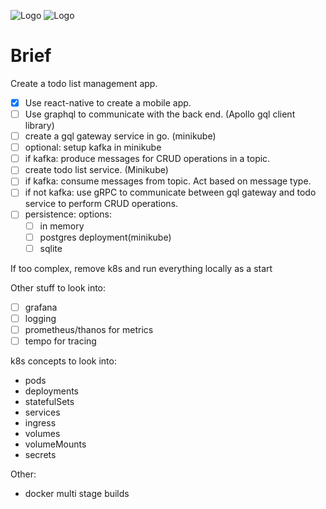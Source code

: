
![Logo](https://github.dev/4rknova/learning.full_stack/blob/9341369a3061636094ab4acc72bd4d27441a6354/frontend/app/public/images/logo-dark.png#gh-dark-mode-only)
![Logo](https://github.dev/4rknova/learning.full_stack/blob/9341369a3061636094ab4acc72bd4d27441a6354/frontend/app/public/images/logo-light.png#gh-light-mode-only)

# Brief

Create a todo list management app. 

- [x] Use react-native to create a mobile app.
- [ ] Use graphql to communicate with the back end. (Apollo gql client library)
- [ ] create a gql gateway service in go. (minikube)
- [ ] optional: setup kafka in minikube
- [ ] if kafka: produce messages for CRUD operations in a topic.
- [ ] create todo list service. (Minikube)
- [ ] if kafka: consume messages from topic. Act based on message type.
- [ ] if not kafka: use gRPC to communicate between gql gateway and todo service to perform CRUD operations.
- [ ] persistence: options:
   - [ ] in memory
   - [ ] postgres deployment(minikube)
   - [ ] sqlite

If too complex, remove k8s and run everything locally as a start

Other stuff to look into:

- [ ] grafana
- [ ] logging
- [ ] prometheus/thanos for metrics
- [ ] tempo for tracing

k8s concepts to look into:

* pods
* deployments
* statefulSets
* services
* ingress
* volumes
* volumeMounts
* secrets

Other:

* docker multi stage builds
